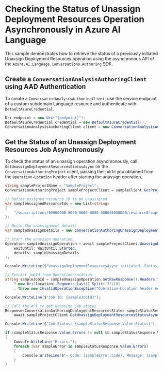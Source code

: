 # Checking the Status of Unassign Deployment Resources Operation Asynchronously in Azure AI Language

This sample demonstrates how to retrieve the status of a previously initiated Unassign Deployment Resources operation using the asynchronous API of the `Azure.AI.Language.Conversations.Authoring` SDK.

## Create a `ConversationAnalysisAuthoringClient` using AAD Authentication

To create a `ConversationAnalysisAuthoringClient`, use the service endpoint of a custom subdomain Language resource and authenticate with `DefaultAzureCredential`.

```C# Snippet:AnalyzeConversationAuthoring_CreateWithDefaultAzureCredential
Uri endpoint = new Uri("{endpoint}");
DefaultAzureCredential credential = new DefaultAzureCredential();
ConversationAnalysisAuthoringClient client = new ConversationAnalysisAuthoringClient(endpoint, credential);
```

## Get the Status of an Unassign Deployment Resources Job Asynchronously

To check the status of an unassign operation asynchronously, call `GetUnassignDeploymentResourcesStatusAsync` on the `ConversationAuthoringProject` client, passing the `jobId` you obtained from the `Operation-Location` header after starting the unassign operation.

```C# Snippet:Sample19_ConversationsAuthoring_GetUnassignDeploymentResourcesStatusAsync
string sampleProjectName = "SampleProject";
ConversationAuthoringProject sampleProjectClient = sampleClient.GetProject(sampleProjectName);

// Define assigned resource ID to be unassigned
var sampleAssignedResourceIds = new List<string>
{
    "/subscriptions/00000000-0000-0000-0000-000000000000/resourceGroups/sample-resource-group/providers/Microsoft.CognitiveServices/accounts/sample-account"
};

// Build the unassignment details
var sampleUnassignDetails = new ConversationAuthoringUnassignDeploymentResourcesDetails(sampleAssignedResourceIds);

// Start the unassign operation
Operation sampleUnassignOperation = await sampleProjectClient.UnassignDeploymentResourcesAsync(
    waitUntil: WaitUntil.Started,
    details: sampleUnassignDetails
);

Console.WriteLine($"UnassignDeploymentResourcesAsync initiated. Status: {sampleUnassignOperation.GetRawResponse().Status}");

// Extract jobId from Operation-Location
string sampleJobId = sampleUnassignOperation.GetRawResponse().Headers.TryGetValue("Operation-Location", out string location)
    ? new Uri(location).Segments.Last().Split('?')[0]
    : throw new InvalidOperationException("Operation-Location header not found.");

Console.WriteLine($"Job ID: {sampleJobId}");

// Call the API to get unassign job status
Response<ConversationAuthoringDeploymentResourcesState> sampleStatusResponse =
    await sampleProjectClient.GetUnassignDeploymentResourcesStatusAsync(sampleJobId);

Console.WriteLine($"Job Status: {sampleStatusResponse.Value.Status}");

if (sampleStatusResponse.Value.Errors != null && sampleStatusResponse.Value.Errors.Any())
{
    Console.WriteLine("Errors:");
    foreach (var sampleError in sampleStatusResponse.Value.Errors)
    {
        Console.WriteLine($"- Code: {sampleError.Code}, Message: {sampleError.Message}");
    }
}
```
